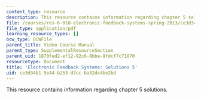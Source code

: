 ```yaml
---
content_type: resource
description: This resource contains information regarding chapter 5 solutions.
file: /courses/res-6-010-electronic-feedback-systems-spring-2013/ce3d34b15e44b253d7ccba32dc4be2bd_MITRES_6-010S13_sol05.pdf
file_type: application/pdf
learning_resource_types: []
ocw_type: OCWFile
parent_title: Video Course Manual
parent_type: SupplementalResourceSection
parent_uid: 1870fed2-ef12-92c6-8bbe-9fdcf7c71870
resourcetype: Document
title: 'Electronic Feedback Systems: Solutions 5'
uid: ce3d34b1-5e44-b253-d7cc-ba32dc4be2bd
---
```

This resource contains information regarding chapter 5 solutions.

